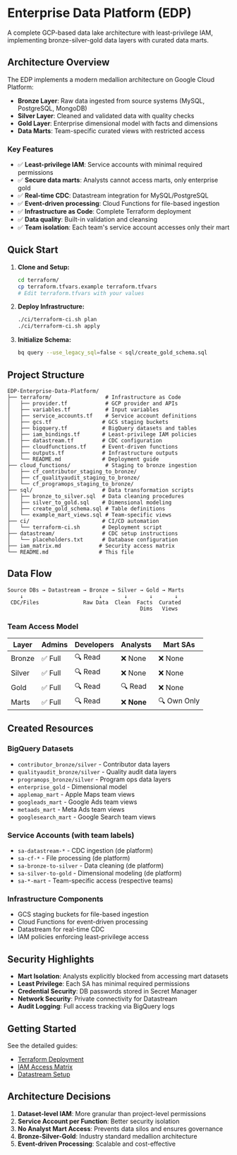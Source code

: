 # Enterprise Data Platform (EDP)

A complete GCP-based data lake architecture with least-privilege IAM, implementing bronze-silver-gold data layers with curated data marts.

## Architecture Overview

The EDP implements a modern medallion architecture on Google Cloud Platform:

- **Bronze Layer**: Raw data ingested from source systems (MySQL, PostgreSQL, MongoDB)
- **Silver Layer**: Cleaned and validated data with quality checks
- **Gold Layer**: Enterprise dimensional model with facts and dimensions  
- **Data Marts**: Team-specific curated views with restricted access

### Key Features

- ✅ **Least-privilege IAM**: Service accounts with minimal required permissions
- ✅ **Secure data marts**: Analysts cannot access marts, only enterprise gold
- ✅ **Real-time CDC**: Datastream integration for MySQL/PostgreSQL
- ✅ **Event-driven processing**: Cloud Functions for file-based ingestion
- ✅ **Infrastructure as Code**: Complete Terraform deployment
- ✅ **Data quality**: Built-in validation and cleansing
- ✅ **Team isolation**: Each team's service account accesses only their mart

## Quick Start

1. **Clone and Setup:**
   ```bash
   cd terraform/
   cp terraform.tfvars.example terraform.tfvars
   # Edit terraform.tfvars with your values
   ```

2. **Deploy Infrastructure:**
   ```bash
   ./ci/terraform-ci.sh plan
   ./ci/terraform-ci.sh apply
   ```

3. **Initialize Schema:**
   ```bash
   bq query --use_legacy_sql=false < sql/create_gold_schema.sql
   ```

## Project Structure

```
EDP-Enterprise-Data-Platform/
├── terraform/                 # Infrastructure as Code
│   ├── provider.tf            # GCP provider and APIs
│   ├── variables.tf           # Input variables
│   ├── service_accounts.tf    # Service account definitions
│   ├── gcs.tf                # GCS staging buckets
│   ├── bigquery.tf           # BigQuery datasets and tables
│   ├── iam_bindings.tf       # Least-privilege IAM policies
│   ├── datastream.tf         # CDC configuration
│   ├── cloudfunctions.tf     # Event-driven functions
│   ├── outputs.tf            # Infrastructure outputs
│   └── README.md             # Deployment guide
├── cloud_functions/           # Staging to bronze ingestion
│   ├── cf_contributor_staging_to_bronze/
│   ├── cf_qualityaudit_staging_to_bronze/
│   └── cf_programops_staging_to_bronze/
├── sql/                      # Data transformation scripts
│   ├── bronze_to_silver.sql  # Data cleaning procedures
│   ├── silver_to_gold.sql    # Dimensional modeling
│   ├── create_gold_schema.sql # Table definitions
│   └── example_mart_views.sql # Team-specific views
├── ci/                       # CI/CD automation
│   └── terraform-ci.sh       # Deployment script
├── datastream/               # CDC setup instructions
│   └── placeholders.txt      # Database configuration
├── iam_matrix.md            # Security access matrix
└── README.md                # This file
```

## Data Flow

```
Source DBs → Datastream → Bronze → Silver → Gold → Marts
    ↓                        ↓       ↓       ↓       ↓
 CDC/Files              Raw Data  Clean  Facts  Curated
                                          Dims   Views
```

### Team Access Model

| Layer | Admins | Developers | Analysts | Mart SAs |
|-------|---------|-----------|----------|----------|
| Bronze | ✅ Full | 🔍 Read | ❌ None | ❌ None |
| Silver | ✅ Full | 🔍 Read | ❌ None | ❌ None |
| Gold | ✅ Full | 🔍 Read | 🔍 Read | ❌ None |
| Marts | ✅ Full | 🔍 Read | ❌ **None** | 🔍 Own Only |

## Created Resources

### BigQuery Datasets
- `contributor_bronze/silver` - Contributor data layers
- `qualityaudit_bronze/silver` - Quality audit data layers  
- `programops_bronze/silver` - Program ops data layers
- `enterprise_gold` - Dimensional model
- `applemap_mart` - Apple Maps team views
- `googleads_mart` - Google Ads team views
- `metaads_mart` - Meta Ads team views
- `googlesearch_mart` - Google Search team views

### Service Accounts (with team labels)
- `sa-datastream-*` - CDC ingestion (de platform)
- `sa-cf-*` - File processing (de platform)
- `sa-bronze-to-silver` - Data cleaning (de platform)
- `sa-silver-to-gold` - Dimensional modeling (de platform)
- `sa-*-mart` - Team-specific access (respective teams)

### Infrastructure Components
- GCS staging buckets for file-based ingestion
- Cloud Functions for event-driven processing
- Datastream for real-time CDC
- IAM policies enforcing least-privilege access

## Security Highlights

- **Mart Isolation**: Analysts explicitly blocked from accessing mart datasets
- **Least Privilege**: Each SA has minimal required permissions
- **Credential Security**: DB passwords stored in Secret Manager
- **Network Security**: Private connectivity for Datastream
- **Audit Logging**: Full access tracking via BigQuery logs

## Getting Started

See the detailed guides:
- [Terraform Deployment](terraform/README.md)
- [IAM Access Matrix](iam_matrix.md)
- [Datastream Setup](datastream/placeholders.txt)

## Architecture Decisions

1. **Dataset-level IAM**: More granular than project-level permissions
2. **Service Account per Function**: Better security isolation
3. **No Analyst Mart Access**: Prevents data silos and ensures governance
4. **Bronze-Silver-Gold**: Industry standard medallion architecture
5. **Event-driven Processing**: Scalable and cost-effective
